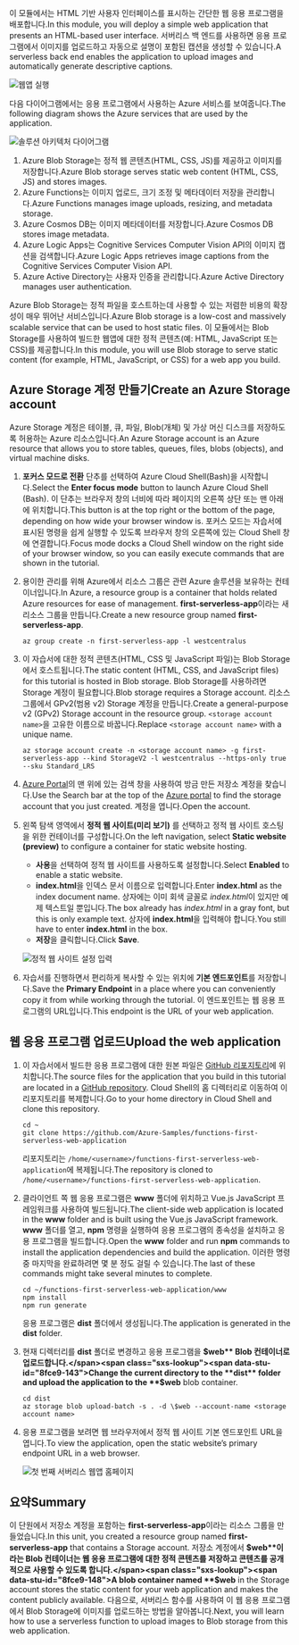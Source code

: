 <span data-ttu-id="8fce9-101">이 모듈에서는 HTML 기반 사용자 인터페이스를 표시하는 간단한 웹 응용 프로그램을 배포합니다.</span><span class="sxs-lookup"><span data-stu-id="8fce9-101">In this module, you will deploy a simple web application that presents an HTML-based user interface.</span></span> <span data-ttu-id="8fce9-102">서버리스 백 엔드를 사용하면 응용 프로그램에서 이미지를 업로드하고 자동으로 설명이 포함된 캡션을 생성할 수 있습니다.</span><span class="sxs-lookup"><span data-stu-id="8fce9-102">A serverless back end enables the application to upload images and automatically generate descriptive captions.</span></span>

![웹앱 실행](../media/0-app-screenshot-finished.png)

<span data-ttu-id="8fce9-104">다음 다이어그램에서는 응용 프로그램에서 사용하는 Azure 서비스를 보여줍니다.</span><span class="sxs-lookup"><span data-stu-id="8fce9-104">The following diagram shows the Azure services that are used by the application.</span></span>

![솔루션 아키텍처 다이어그램](../media/0-architecture.jpg)

1. <span data-ttu-id="8fce9-106">Azure Blob Storage는 정적 웹 콘텐츠(HTML, CSS, JS)를 제공하고 이미지를 저장합니다.</span><span class="sxs-lookup"><span data-stu-id="8fce9-106">Azure Blob storage serves static web content (HTML, CSS, JS) and stores images.</span></span>
2. <span data-ttu-id="8fce9-107">Azure Functions는 이미지 업로드, 크기 조정 및 메타데이터 저장을 관리합니다.</span><span class="sxs-lookup"><span data-stu-id="8fce9-107">Azure Functions manages image uploads, resizing, and metadata storage.</span></span>
3. <span data-ttu-id="8fce9-108">Azure Cosmos DB는 이미지 메타데이터를 저장합니다.</span><span class="sxs-lookup"><span data-stu-id="8fce9-108">Azure Cosmos DB stores image metadata.</span></span>
4. <span data-ttu-id="8fce9-109">Azure Logic Apps는 Cognitive Services Computer Vision API의 이미지 캡션을 검색합니다.</span><span class="sxs-lookup"><span data-stu-id="8fce9-109">Azure Logic Apps retrieves image captions from the Cognitive Services Computer Vision API.</span></span>
5. <span data-ttu-id="8fce9-110">Azure Active Directory는 사용자 인증을 관리합니다.</span><span class="sxs-lookup"><span data-stu-id="8fce9-110">Azure Active Directory manages user authentication.</span></span>

<span data-ttu-id="8fce9-111">Azure Blob Storage는 정적 파일을 호스트하는데 사용할 수 있는 저렴한 비용의 확장성이 매우 뛰어난 서비스입니다.</span><span class="sxs-lookup"><span data-stu-id="8fce9-111">Azure Blob storage is a low-cost and massively scalable service that can be used to host static files.</span></span> <span data-ttu-id="8fce9-112">이 모듈에서는 Blob Storage를 사용하여 빌드한 웹앱에 대한 정적 콘텐츠(예: HTML, JavaScript 또는 CSS)를 제공합니다.</span><span class="sxs-lookup"><span data-stu-id="8fce9-112">In this module, you will use Blob storage to serve static content (for example, HTML, JavaScript, or CSS) for a web app you build.</span></span>

## <a name="create-an-azure-storage-account"></a><span data-ttu-id="8fce9-113">Azure Storage 계정 만들기</span><span class="sxs-lookup"><span data-stu-id="8fce9-113">Create an Azure Storage account</span></span>
<!---TODO: Update for sandbox?--->

<span data-ttu-id="8fce9-114">Azure Storage 계정은 테이블, 큐, 파일, Blob(개체) 및 가상 머신 디스크를 저장하도록 허용하는 Azure 리소스입니다.</span><span class="sxs-lookup"><span data-stu-id="8fce9-114">An Azure Storage account is an Azure resource that allows you to store tables, queues, files, blobs (objects), and virtual machine disks.</span></span>

1. <span data-ttu-id="8fce9-115">**포커스 모드로 전환** 단추를 선택하여 Azure Cloud Shell(Bash)을 시작합니다.</span><span class="sxs-lookup"><span data-stu-id="8fce9-115">Select the **Enter focus mode** button to launch Azure Cloud Shell (Bash).</span></span> <span data-ttu-id="8fce9-116">이 단추는 브라우저 창의 너비에 따라 페이지의 오른쪽 상단 또는 맨 아래에 위치합니다.</span><span class="sxs-lookup"><span data-stu-id="8fce9-116">This button is at the top right or the bottom of the page, depending on how wide your browser window is.</span></span> <span data-ttu-id="8fce9-117">포커스 모드는 자습서에 표시된 명령을 쉽게 실행할 수 있도록 브라우저 창의 오른쪽에 있는 Cloud Shell 창에 연결합니다.</span><span class="sxs-lookup"><span data-stu-id="8fce9-117">Focus mode docks a Cloud Shell window on the right side of your browser window, so you can easily execute commands that are shown in the tutorial.</span></span>

1. <span data-ttu-id="8fce9-118">용이한 관리를 위해 Azure에서 리소스 그룹은 관련 Azure 솔루션을 보유하는 컨테이너입니다.</span><span class="sxs-lookup"><span data-stu-id="8fce9-118">In Azure, a resource group is a container that holds related Azure resources for ease of management.</span></span> <span data-ttu-id="8fce9-119">**first-serverless-app**이라는 새 리소스 그룹을 만듭니다.</span><span class="sxs-lookup"><span data-stu-id="8fce9-119">Create a new resource group named **first-serverless-app**.</span></span>

    ```azurecli
    az group create -n first-serverless-app -l westcentralus
    ```

1. <span data-ttu-id="8fce9-120">이 자습서에 대한 정적 콘텐츠(HTML, CSS 및 JavaScript 파일)는 Blob Storage에서 호스트됩니다.</span><span class="sxs-lookup"><span data-stu-id="8fce9-120">The static content (HTML, CSS, and JavaScript files) for this tutorial is hosted in Blob storage.</span></span> <span data-ttu-id="8fce9-121">Blob Storage를 사용하려면 Storage 계정이 필요합니다.</span><span class="sxs-lookup"><span data-stu-id="8fce9-121">Blob storage requires a Storage account.</span></span> <span data-ttu-id="8fce9-122">리소스 그룹에서 GPv2(범용 v2) Storage 계정을 만듭니다.</span><span class="sxs-lookup"><span data-stu-id="8fce9-122">Create a general-purpose v2 (GPv2) Storage account in the resource group.</span></span> <span data-ttu-id="8fce9-123">`<storage account name>`을 고유한 이름으로 바꿉니다.</span><span class="sxs-lookup"><span data-stu-id="8fce9-123">Replace `<storage account name>` with a unique name.</span></span>

    ```azurecli
    az storage account create -n <storage account name> -g first-serverless-app --kind StorageV2 -l westcentralus --https-only true --sku Standard_LRS
    ```
    
1. <span data-ttu-id="8fce9-124">[Azure Portal](https://portal.azure.com/?azure-portal=true)의 맨 위에 있는 검색 창을 사용하여 방금 만든 저장소 계정을 찾습니다.</span><span class="sxs-lookup"><span data-stu-id="8fce9-124">Use the Search bar at the top of the [Azure portal](https://portal.azure.com/?azure-portal=true) to find the storage account that you just created.</span></span> <span data-ttu-id="8fce9-125">계정을 엽니다.</span><span class="sxs-lookup"><span data-stu-id="8fce9-125">Open the account.</span></span>

1. <span data-ttu-id="8fce9-126">왼쪽 탐색 영역에서 **정적 웹 사이트(미리 보기)** 를 선택하고 정적 웹 사이트 호스팅을 위한 컨테이너를 구성합니다.</span><span class="sxs-lookup"><span data-stu-id="8fce9-126">On the left navigation, select **Static website (preview)** to configure a container for static website hosting.</span></span>
    - <span data-ttu-id="8fce9-127">**사용**을 선택하여 정적 웹 사이트를 사용하도록 설정합니다.</span><span class="sxs-lookup"><span data-stu-id="8fce9-127">Select **Enabled** to enable a static website.</span></span>
    - <span data-ttu-id="8fce9-128">**index.html**을 인덱스 문서 이름으로 입력합니다.</span><span class="sxs-lookup"><span data-stu-id="8fce9-128">Enter **index.html** as the index document name.</span></span> <span data-ttu-id="8fce9-129">상자에는 이미 회색 글꼴로 *index.html*이 있지만 예제 텍스트일 뿐입니다.</span><span class="sxs-lookup"><span data-stu-id="8fce9-129">The box already has *index.html* in a gray font, but this is only example text.</span></span> <span data-ttu-id="8fce9-130">상자에 **index.html**을 입력해야 합니다.</span><span class="sxs-lookup"><span data-stu-id="8fce9-130">You still have to enter **index.html** in the box.</span></span>
    - <span data-ttu-id="8fce9-131">**저장**을 클릭합니다.</span><span class="sxs-lookup"><span data-stu-id="8fce9-131">Click **Save**.</span></span>
    
    ![정적 웹 사이트 설정 입력](../media/1-storage-static-website.png)

1. <span data-ttu-id="8fce9-133">자습서를 진행하면서 편리하게 복사할 수 있는 위치에 **기본 엔드포인트**를 저장합니다.</span><span class="sxs-lookup"><span data-stu-id="8fce9-133">Save the **Primary Endpoint** in a place where you can conveniently copy it from while working through the tutorial.</span></span> <span data-ttu-id="8fce9-134">이 엔드포인트는 웹 응용 프로그램의 URL입니다.</span><span class="sxs-lookup"><span data-stu-id="8fce9-134">This endpoint is the URL of your web application.</span></span>

## <a name="upload-the-web-application"></a><span data-ttu-id="8fce9-135">웹 응용 프로그램 업로드</span><span class="sxs-lookup"><span data-stu-id="8fce9-135">Upload the web application</span></span>

1. <span data-ttu-id="8fce9-136">이 자습서에서 빌드한 응용 프로그램에 대한 원본 파일은 [GitHub 리포지토리](https://github.com/Azure-Samples/functions-first-serverless-web-application)에 위치합니다.</span><span class="sxs-lookup"><span data-stu-id="8fce9-136">The source files for the application that you build in this tutorial are located in a [GitHub repository](https://github.com/Azure-Samples/functions-first-serverless-web-application).</span></span> <span data-ttu-id="8fce9-137">Cloud Shell의 홈 디렉터리로 이동하여 이 리포지토리를 복제합니다.</span><span class="sxs-lookup"><span data-stu-id="8fce9-137">Go to your home directory in Cloud Shell and clone this repository.</span></span>

    ```azurecli
    cd ~
    git clone https://github.com/Azure-Samples/functions-first-serverless-web-application
    ```

    <span data-ttu-id="8fce9-138">리포지토리는 `/home/<username>/functions-first-serverless-web-application`에 복제됩니다.</span><span class="sxs-lookup"><span data-stu-id="8fce9-138">The repository is cloned to `/home/<username>/functions-first-serverless-web-application`.</span></span>

1. <span data-ttu-id="8fce9-139">클라이언트 쪽 웹 응용 프로그램은 **www** 폴더에 위치하고 Vue.js JavaScript 프레임워크를 사용하여 빌드됩니다.</span><span class="sxs-lookup"><span data-stu-id="8fce9-139">The client-side web application is located in the **www** folder and is built using the Vue.js JavaScript framework.</span></span> <span data-ttu-id="8fce9-140">**www** 폴더를 열고, **npm** 명령을 실행하여 응용 프로그램의 종속성을 설치하고 응용 프로그램을 빌드합니다.</span><span class="sxs-lookup"><span data-stu-id="8fce9-140">Open the **www** folder and run **npm** commands to install the application dependencies and build the application.</span></span> <span data-ttu-id="8fce9-141">이러한 명령 중 마지막을 완료하려면 몇 분 정도 걸릴 수 있습니다.</span><span class="sxs-lookup"><span data-stu-id="8fce9-141">The last of these commands might take several minutes to complete.</span></span>

    ```azurecli
    cd ~/functions-first-serverless-web-application/www
    npm install
    npm run generate
    ```

    <span data-ttu-id="8fce9-142">응용 프로그램은 **dist** 폴더에서 생성됩니다.</span><span class="sxs-lookup"><span data-stu-id="8fce9-142">The application is generated in the **dist** folder.</span></span>

1. <span data-ttu-id="8fce9-143">현재 디렉터리를 **dist** 폴더로 변경하고 응용 프로그램을 **$web** Blob 컨테이너로 업로드합니다.</span><span class="sxs-lookup"><span data-stu-id="8fce9-143">Change the current directory to the **dist** folder and upload the application to the **$web** blob container.</span></span>

    ```azurecli
    cd dist
    az storage blob upload-batch -s . -d \$web --account-name <storage account name>
    ```

1. <span data-ttu-id="8fce9-144">응용 프로그램을 보려면 웹 브라우저에서 정적 웹 사이트 기본 엔드포인트 URL을 엽니다.</span><span class="sxs-lookup"><span data-stu-id="8fce9-144">To view the application, open the static website’s primary endpoint URL in a web browser.</span></span>

    ![첫 번째 서버리스 웹앱 홈페이지](../media/1-app-screenshot-new.png)


## <a name="summary"></a><span data-ttu-id="8fce9-146">요약</span><span class="sxs-lookup"><span data-stu-id="8fce9-146">Summary</span></span>

<span data-ttu-id="8fce9-147">이 단원에서 저장소 계정을 포함하는 **first-serverless-app**이라는 리소스 그룹을 만들었습니다.</span><span class="sxs-lookup"><span data-stu-id="8fce9-147">In this unit, you created a resource group named **first-serverless-app** that contains a Storage account.</span></span> <span data-ttu-id="8fce9-148">저장소 계정에서 **$web**이라는 Blob 컨테이너는 웹 응용 프로그램에 대한 정적 콘텐츠를 저장하고 콘텐츠를 공개적으로 사용할 수 있도록 합니다.</span><span class="sxs-lookup"><span data-stu-id="8fce9-148">A blob container named **$web** in the Storage account stores the static content for your web application and makes the content publicly available.</span></span> <span data-ttu-id="8fce9-149">다음으로, 서버리스 함수를 사용하여 이 웹 응용 프로그램에서 Blob Storage에 이미지를 업로드하는 방법을 알아봅니다.</span><span class="sxs-lookup"><span data-stu-id="8fce9-149">Next, you will learn how to use a serverless function to upload images to Blob storage from this web application.</span></span>